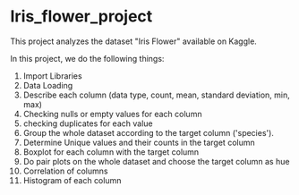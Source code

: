 # Iris_flower_project
This project analyzes the dataset "Iris Flower" available on Kaggle.

In this project, we do the following things:
 1. Import Libraries
 2. Data Loading
 3. Describe each column (data type, count, mean, standard deviation, min, max)
 4. Checking nulls or empty values for each column
 5. checking duplicates for each value
 6. Group the whole dataset according to the target column ('species').
 7. Determine Unique values and their counts in the target column
 8. Boxplot for each column with the target column
 9. Do pair plots on the whole dataset and choose the target column as hue
 10. Correlation of columns
 11. Histogram of each column
